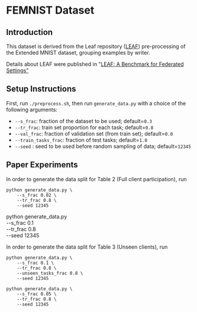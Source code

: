 # FEMNIST Dataset

## Introduction
This dataset is derived from the Leaf repository
([LEAF](https://github.com/TalwalkarLab/leaf)) pre-processing of the
Extended MNIST dataset, grouping examples by writer.

Details about LEAF were published in
"[LEAF: A Benchmark for Federated Settings"](https://arxiv.org/abs/1812.01097)

## Setup Instructions

First, run `./preprocess.sh`, then run `generate_data.py` with a choice of the following arguments:

- ```--s_frac```: fraction of the dataset to be used; default=``0.3``  
- ```--tr_frac```: train set proportion for each task; default=``0.8``
- ```--val_frac```: fraction of validation set (from train set); default=`0.0`
- ```--train_tasks_frac```: fraction of test tasks; default=``1.0``
- ```--seed``` : seed to be used before random sampling of data; default=``12345``

## Paper Experiments

In order to generate the data split for Table 2 (Full client participation), run

```
python generate_data.py \
    --s_frac 0.02 \
    --tr_frac 0.8 \
    --seed 12345    
```

python generate_data.py \
    --s_frac 0.1 \
    --tr_frac 0.8 \
    --seed 12345 

In order to generate the data split for Table 3 (Unseen clients), run

```
python generate_data.py \
    --s_frac 0.1 \
    --tr_frac 0.8 \
    --unseen_tasks_frac 0.8 \
    --seed 12345
```

```
python generate_data.py \
    --s_frac 0.05 \
    --tr_frac 0.8 \
    --seed 12345
```
